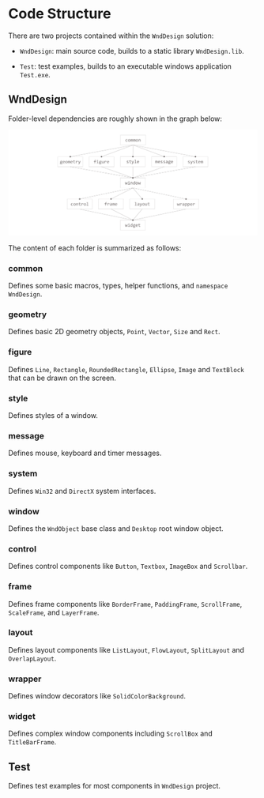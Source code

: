 # Code Structure

There are two projects contained within the `WndDesign` solution:

* `WndDesign`: main source code, builds to a static library `WndDesign.lib`.

* `Test`: test examples, builds to an executable windows application `Test.exe`.

## WndDesign

Folder-level dependencies are roughly shown in the graph below:

![](images/dependency.png)

The content of each folder is summarized as follows:

### common

Defines some basic macros, types, helper functions, and `namespace WndDesign`.

### geometry

Defines basic 2D geometry objects, `Point`, `Vector`, `Size` and `Rect`.

### figure

Defines `Line`, `Rectangle`, `RoundedRectangle`, `Ellipse`, `Image` and `TextBlock` that can be drawn on the screen.

### style

Defines styles of a window.

### message

Defines mouse, keyboard and timer messages.

### system

Defines `Win32` and `DirectX` system interfaces.

### window

Defines the `WndObject` base class and `Desktop` root window object.

### control

Defines control components like `Button`, `Textbox`, `ImageBox` and `Scrollbar`.

### frame

Defines frame components like `BorderFrame`, `PaddingFrame`, `ScrollFrame`, `ScaleFrame`, and `LayerFrame`.

### layout

Defines layout components like `ListLayout`, `FlowLayout`, `SplitLayout` and `OverlapLayout`.

### wrapper

Defines window decorators like `SolidColorBackground`.

### widget

Defines complex window components including `ScrollBox` and `TitleBarFrame`.

## Test

Defines test examples for most components in `WndDesign` project.

